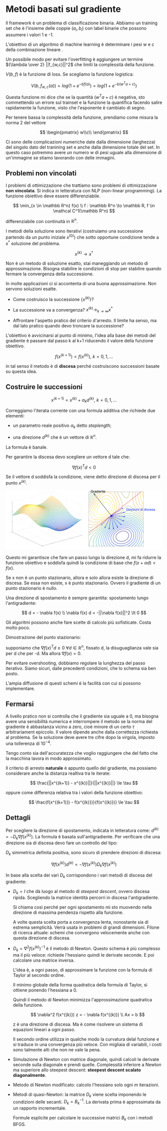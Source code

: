 # Metodi basati sul gradiente

Il framework è un problema di classificazione binaria. Abbiamo un training set che è l'insieme delle coppie $(a_i, b_i)$
con label binarie che possono assumere i valori 1 e -1.

L'obiettivo di un algoritmo di machine learning è determinare i pesi w e c della combinazione lineare .

Un possibile modo per evitare l'overfitting è aggiungere un termine ${\lambda \over 2} ||f_{w,c}||^2$ che limiti la
complessità della funzione.

$V(b, f)$ è la funzione di loss. Se scegliamo la funzione logistica:

$$
V(b, f_{w,c}(a)) = log(1+e^{-bf(a)}) = log(1 + e^{-b(w^Ta+c)})
$$

Questa funzione mi dice che se la quantità $(w^Ta+c)$ è negativa, sto commettendo un errore sul trainset e la funzione
la quantifica facendo salire rapidamente la funzione, visto che l'esponente è cambiato di segno.

Per tenere bassa la complessità della funzione, prendiamo come misura la norma 2 del vettore

$$
\begin{pmatrix} w\\c\\ \end{pmatrix}
$$

Ci sono delle complicazioni numeriche date dalla dimensione (larghezza) del singolo dato del tranining set e anche
dalla dimensione totale del set. In questo caso potremmo avere un numero w di pesi uguale alla dimensione di un'immagine
se stiamo lavorando con delle immagini.

## Problemi non vincolati

I problemi di ottimizzazione che trattiamo sono problemi di ottimizzazione **non vincolata**. Si indica in letteratura
con NLP (non-linear programming). La funzione obiettivo deve essere differenziabile.

$$
\min_{x \in \mathbb R^n} f(x) \\
f : \mathbb R^n \to \mathbb R, f \in \mathcal C^1(\mathbb R^n)
$$

differenziabile con continuità in $\mathbb R^n$.

I metodi della soluzione sono iterativi (costruiamo una successione partendo da un punto iniziale $x^{(0)}$) che sotto
opportune condizione tende a $x^*$ soluzione del problema.

$$
{x^{(k)} \to x^*}
$$

Non è un metodo di soluzione esatto, stai maneggiando un metodo di approssimazione. Bisogna stabilire le condizioni di
stop per stabilire quando fermare la convergenza della successione.

In molte applicazioni ci si accontenta di una buona approssimazione. Non servono soluzioni esatte.

- Come costruisco la successione $\{x^{(k)}\}$?

- La successione va a convergenza? $x^{(k)} \to_{k \to \infty} x^*$

- Affrontare l'aspetto pratico del criterio d'arresto. Il limite ha senso, ma dal lato pratico quando devo troncare la successione?

L'obiettivo è avvicinarsi al punto di minimo, l'idea alla base dei metodi del gradiente è passare dal passo k al k+1
riducendo il valore della funzione obiettivo.

$$
f(x^{(k+1)}) \lt f(x^{(k)}), \ k=0, 1, \dots
$$

in tal senso il metodo è di **discesa** perché costruiscono successioni basate su questa idea.

## Costruire le successioni

$$
x^{(k+1)} = x^{(k)} + \alpha_k d^{(k)}, \ k=0, 1, \dots
$$

Correggiamo l'iterata corrente con una formula additiva che richiede due elementi:

- un parametro reale positivo $\alpha_k$ detto _steplength_;

- una direzione $d^{(k)}$ che è un vettore di $\mathbb R^n$.

La formula è banale.

Per garantire la discesa devo scegliere un vettore d tale che:

$$
\nabla f(x)^T d \lt 0
$$

Se il vettore d soddisfa la condizione, viene detto direzione di discesa per il punto $x^{(k)}$.

![Direzione di discesa](images/2.direzione_di_discesa.png)

Questo mi garantisce che fare un passo lungo la direzione d, mi fa ridurre la funzione obiettivo e soddisfa quindi la
condizione di base che $f(x + \alpha d) \lt f(x)$.

Se x non è un punto stazionario, allora e solo allora esiste la direzione di discesa. Se essa non esiste, x è punto stazionario.
Ovvero il gradiente di un punto stazionario è nullo.

Una direzione di spostamento è sempre garantita: spostamento lungo l'antigradiente:

$$
d = - \nabla f(x) \\
\nabla f(x) d = -||\nabla f(x)||^2 \lt 0
$$

Gli algoritmi possono anche fare scelte di calcolo più sofisticate. Costa molto poco.

Dimostrazione del punto stazionario:

supponiamo che $\nabla f(x)^T d \ge 0 \ \forall d \in \mathbb R^n$, fissato d, la disuguaglianza vale sia per d che per
-d. Ma allora $\nabla f(x) = 0$.

Per evitare overshooting, dobbiamo regolare la lunghezza del passo iterativo. Siamo sicuri, dalle precedenti condizioni,
che lo schema sia ben posto.

L'ampia diffusione di questi schemi è la facilità con cui si possono implementare.

## Fermarsi

A livello pratico non si controlla che il gradiente sia uguale a 0, ma bisogna avere una sensibilità numerica e interrompere
il metodo se la norma del gradiente è abbastanza vicino a zero, cioè minore di un certo $\tau$ arbitrariament epiccolo.
Il valore dipende anche dalla correttezza richiesta al problema. Se la soluzione deve avere tre cifre dopo la virgola,
imposto una tollerenza di $10^{-4}$.

Tengo conto sia dell'accuratezza che voglio raggiungere che del fatto che la macchina lavora in modo approssimato.

Il criterio di arresto **naturale** è appunto quello del gradiente, ma possiamo considerare anche la distanza realtiva
tra le iterate:

$$
\frac{||x^{(k+1)} - x^{(k)}||}{||x^{(k)}||} \le \tau
$$

oppure come differenza relativa tra i valori della funzione obiettivo:

$$
\frac{f(x^{(k+1)}) - f(x^{(k)})}{f(x^{(k)})} \le \tau
$$

## Dettagli

Per scegliere la direzione di spostamento, indicata in letteratura come: $d^{(k)} = - D_k \nabla f(x^{(k)})$. La formula
è basata sull'antigradiente. Per verificare che una direzione sia di discesa devo fare un controllo del tipo:

$D_k$ simmetrica definita positiva, sono sicuro di prendere direzioni di discesa:

$$
\nabla f(x^{(k)}) d^{(k)} = - \nabla f(x^{(k)}) D_k \nabla f(x^{(k)})
$$

In base alla scelta dei vari $D_k$ corrispondono i vari metodi di discesa del gradiente:

- $D_k = I$ che dà luogo al metodo di _steepest descent_, ovvero discesa ripida. Scegliendo la matrice identità percorri
in discesa l'antigradiente.

    Si chiama così perché per ogni spostamento mi sto muovendo nella direzione di massima pendenza rispetto alla funzione.

    A volte questa scelta porta a convergenza lenta, nonostante sia di estrema semplicità. Verrà usata in problemi di
    grandi dimensioni. Filone di ricerca attuale: schemi che convergono velocemente anche con questa direzione di discesa.

- $D_k = \nabla^2 f(x^{(k)})^{-1}$ è il metodo di Newton. Questo schema è più complesso ma il più veloce: richiede l'hessiano
quindi le derivate seconde. E poi calcolare una matrice inversa.

    L'idea è, a ogni passo, di approssimare la funzione con la formula di Taylor al secondo ordine.

    Il minimo globale della forma quadratica della formula di Taylor, si ottiene ponendo l'hessiana a 0.

    Quindi il metodo di Newton minimizza l'approssimazione quadratica della funzione.

    $$
    \nabla^2 f(x^{(k)}) z = - \nabla f(x^{(k)}) \\
    Ax = b
    $$

    z è una direzione di discesa. Ma è come risolvere un sistema di equazioni lineari a ogni passo.

    Il secondo ordine utilizza in qualche modo la curvatura delal funzione e si traduce in una convergenza più veloce.
    Con migliaia di variabili, i costi sono talmente alti che non ne vale la pena.

- Simulazione di Newton con matrice diagonale, quindi calcoli le derivate seconde sulla diagonale e prendi quelle.
Complessità inferiore a Newton ma superiore allo steepest descent: **steepest descent scalato diagonalmente**.

- Metodo di Newton modificato: calcolo l'hessiano solo ogni $m$ iterazioni.

- Metodi di quasi-Newton: la matrice $D_k$ viene scelta imponendo le condizioni delle secanti. $D_k = B_k^{-1}$.
La derivata prima è approssimata da un rapporto incrementale.

    Formule esplicite per calcolare le successive matrici $B_k$ con i metodi BFGS.

